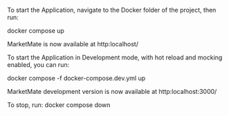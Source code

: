 To start the Application, navigate to the Docker folder of the project, then run:

docker compose up

MarketMate is now available at http:localhost/

To start the Application in Development mode, with hot reload and mocking enabled, you can run:

docker compose -f docker-compose.dev.yml up

MarketMate development version is now available at http:localhost:3000/

To stop, run: docker compose down
